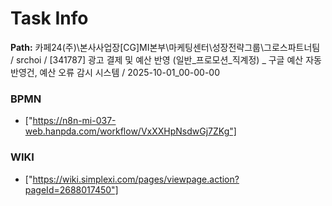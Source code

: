 # Task Info

**Path:** 카페24(주)\본사사업장\[CG]MI본부\마케팅센터\성장전략그룹\그로스파트너팀 / srchoi / [341787] 광고 결제 및 예산 반영 (일반_프로모션_직계정) _ 구글 예산 자동 반영건, 예산 오류 감시 시스템 / 2025-10-01_00-00-00

### BPMN
- ["https://n8n-mi-037-web.hanpda.com/workflow/VxXXHpNsdwGj7ZKg"]

### WIKI
- ["https://wiki.simplexi.com/pages/viewpage.action?pageId=2688017450"]

